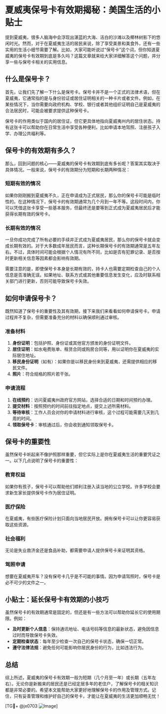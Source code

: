 # 夏威夷保号卡有效期揭秘：美国生活的小贴士

提到夏威夷，很多人脑海中会浮现出湛蓝的大海、洁白的沙滩以及椰林树影下的悠闲时光。然而，对于在夏威夷生活的居民来说，除了享受美景和美食外，还有一些实用的生活小细节需要了解。比如，大家可能听说过“保号卡”这个词，但你知道夏威夷的保号卡有效期到底是多久吗？这篇文章就来给大家详细解答这个问题，并分享一些与保号卡相关的实用信息。

## 什么是保号卡？

首先，让我们先了解一下什么是保号卡。保号卡并不是一个正式的法律术语，但在夏威夷，它通常指的是与身份验证或居住证明相关的一种卡片或者文件。例如，在某些情况下，当你需要向政府机构、学校、银行或者其他组织证明自己是夏威夷的合法居民时，可能会被要求提供这种保号卡。

保号卡的作用类似于国内的居住证，但它更具体地指向夏威夷州内的居住状态。持有这张卡可以帮助你在日常生活中享受各种便利，比如申请本地驾照、注册孩子入学、办理公共福利等。

## 保号卡的有效期有多久？

那么，回到问题的核心——夏威夷的保号卡有效期到底有多长呢？答案其实取决于具体情况。一般来说，保号卡的有效期分为短期和长期两种情况：

### 短期有效的情况
如果你刚刚搬到夏威夷不久，正在申请成为正式居民，那么你的保号卡可能是临时性的。在这种情况下，保号卡的有效期通常为几个月到一年不等。这段时间内，你可以凭借这张卡享受一些基本服务，但最终还是要等到正式成为夏威夷居民后才能获得长期有效的保号卡。

### 长期有效的情况
一旦你成功完成了所有必要的手续并正式成为夏威夷居民，那么你的保号卡就会变成长期有效的。对于大多数成年居民而言，这种长期保号卡的有效期通常是五年左右。不过，具体时间可能会根据个人情况有所不同，比如是否有犯罪记录、是否按时更新相关信息等因素都会影响有效期。

需要注意的是，即使保号卡本身是长期有效的，持卡人也需要定期检查自己的个人信息是否准确无误。如果地址、联系方式或其他重要信息发生变化，应及时联系相关部门进行更新，否则可能导致保号卡失效。

## 如何申请保号卡？

既然知道了保号卡的重要性及其有效期，接下来我们来看看如何申请保号卡。申请过程并不复杂，但需要准备充分的材料以确保顺利通过审核。

### 准备材料
1. **身份证明**：包括护照、身份证或其他官方颁发的身份证明文件。
2. **居住证明**：如水电费账单、租赁合同或购房合同等，用以证明你在夏威夷的实际居住地址。
3. **移民身份证明**（如有）：如果你是以移民身份来到夏威夷，还需提供相应的移民文件。
4. **照片**：符合规格的照片若干张。

### 申请流程
1. **在线预约**：访问夏威夷州政府官方网站，选择合适的日期和时间预约办理。
2. **提交材料**：按照预约的时间前往指定地点，提交上述所需材料。
3. **等待审核**：工作人员会对你的申请材料进行审核，这个过程可能需要几天到几周的时间。
4. **领取保号卡**：审核通过后，你会收到通知领取保号卡。

## 保号卡的重要性

虽然保号卡听起来不像护照那样重要，但它实际上是你在夏威夷生活的重要凭证之一。以下几点说明了保号卡的重要性：

### 教育权益
如果你有孩子，保号卡可以帮助他们顺利注册入读当地的公立学校。许多学校会要求新生家长提供保号卡作为居住证明。

### 医疗保险
在夏威夷，有些医疗保险计划只面向当地居民开放。拥有保号卡可以让你更容易获取这些资源。

### 社会福利
无论是失业救济金还是食品补助，都需要申请人提供保号卡来证明其资格。

### 驾照申请
想要在夏威夷开车？没有保号卡几乎是不可能的事情。因为申请驾照时，保号卡是必不可少的文件之一。

## 小贴士：延长保号卡有效期的小技巧

虽然保号卡的有效期通常是固定的，但还是有一些方法可以帮助你延长它的使用期限。例如：

- **及时更新个人信息**：保持通讯地址、电话号码等信息的最新状态，避免因信息过时而导致保号卡失效。
- **定期检查状态**：每年至少检查一次自己的保号卡状态，确保一切正常。
- **遵守法律法规**：避免任何可能影响你居民身份的行为，比如违法行为。

## 总结

综上所述，夏威夷的保号卡有效期一般为短期（几个月至一年）或长期（五年左右）。无论你是新搬来的居民还是已经定居多年的老住户，了解保号卡的相关知识都是非常必要的。希望本文能帮助大家更好地理解保号卡的作用及管理方式。记住，只有妥善管理和维护好自己的保号卡，才能让在夏威夷的生活更加顺畅无忧！

[TG💪+ @jx0703 ![Image](https://github.com/user-attachments/assets/dbca1d08-cadb-493c-b0ec-ad6f7a83f270)]